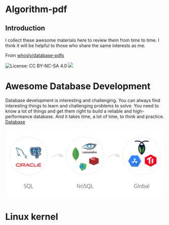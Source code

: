 # Algorithm-pdf

## Introduction

I collect these awesome materials here to review them from time to time.
I think it will be helpful to those who share the same interests as me.

From [whosly/database-pdfs](https://gitee.com/whosly/database-pdfs)

![License: CC BY-NC-SA 4.0](https://img.shields.io/badge/License-CC%20BY--NC--SA%204.0-lightgrey.svg) 
![](https://parg.co/bDm)

# Awesome Database Development

Database development is interesting and challenging.
You can always find interesting things to learn and challenging problems to solve.
You need to know a lot of things and get them right to build a reliable and high-performance database.
And it takes time, a lot of time, to think and practice.   [Database](md/Database/README.md)

![image.png](md/Database/images/global.png)


# Linux kernel
